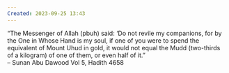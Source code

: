 ```yaml
---
Created: 2023-09-25 13:43
---
```

“The Messenger of Allah (pbuh) said: ‘Do not revile my companions, for by the One in Whose Hand is my soul, if one of you were to spend the equivalent of Mount Uhud in gold, it would not equal the Mudd (two-thirds of a kilogram) of one of them, or even half of it.”  
– Sunan Abu Dawood Vol 5, Hadith 4658
